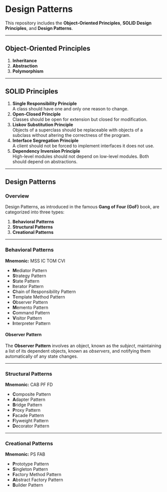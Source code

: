 # Design Patterns

This repository includes the **Object-Oriented Principles**, **SOLID Design Principles**, and **Design Patterns**.

---

## Object-Oriented Principles
1. **Inheritance**  
2. **Abstraction**  
3. **Polymorphism**  

---

## SOLID Principles
1. **Single Responsibility Principle**  
   A class should have one and only one reason to change.  
2. **Open-Closed Principle**  
   Classes should be open for extension but closed for modification.  
3. **Liskov Substitution Principle**  
   Objects of a superclass should be replaceable with objects of a subclass without altering the correctness of the program.  
4. **Interface Segregation Principle**  
   A client should not be forced to implement interfaces it does not use.  
5. **Dependency Inversion Principle**  
   High-level modules should not depend on low-level modules. Both should depend on abstractions.


---

## Design Patterns

### Overview
Design Patterns, as introduced in the famous **Gang of Four (GoF)** book, are categorized into three types:  
1. **Behavioral Patterns**  
2. **Structural Patterns**  
3. **Creational Patterns**  

---

### **Behavioral Patterns**  
**Mnemonic:** MSS IC TOM CVI  

- **M**ediator Pattern  
- **S**trategy Pattern  
- **S**tate Pattern  
- **I**terator Pattern  
- **C**hain of Responsibility Pattern  
- **T**emplate Method Pattern  
- **O**bserver Pattern  
- **M**emento Pattern  
- **C**ommand Pattern  
- **V**isitor Pattern  
- **I**nterpreter Pattern  

#### Observer Pattern
The **Observer Pattern** involves an object, known as the _subject_, maintaining a list of its dependent objects, known as _observers_, and notifying them automatically of any state changes.

---

### **Structural Patterns**  
**Mnemonic:** CAB PF FD  

- **C**omposite Pattern  
- **A**dapter Pattern  
- **B**ridge Pattern  
- **P**roxy Pattern  
- **F**acade Pattern  
- **F**lyweight Pattern  
- **D**ecorator Pattern  

---

### **Creational Patterns**  
**Mnemonic:** PS FAB  

- **P**rototype Pattern  
- **S**ingleton Pattern  
- **F**actory Method Pattern  
- **A**bstract Factory Pattern  
- **B**uilder Pattern  
